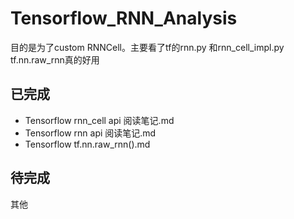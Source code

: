 # Tensorflow_RNN_Analysis
目的是为了custom RNNCell。主要看了tf的rnn.py 和rnn_cell_impl.py   
tf.nn.raw_rnn真的好用
## 已完成
- Tensorflow rnn_cell api 阅读笔记.md
- Tensorflow rnn api 阅读笔记.md
- Tensorflow tf.nn.raw_rnn().md
## 待完成
其他
